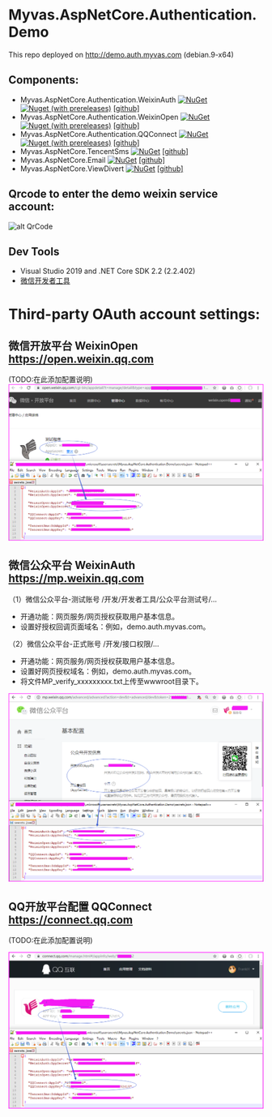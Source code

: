 # Myvas.AspNetCore.Authentication.Demo
This repo deployed on http://demo.auth.myvas.com (debian.9-x64)

## Components:

- Myvas.AspNetCore.Authentication.WeixinAuth [![NuGet](https://img.shields.io/nuget/v/Myvas.AspNetCore.Authentication.WeixinAuth.svg)](https://www.nuget.org/packages/Myvas.AspNetCore.Authentication.WeixinAuth) [![Nuget (with prereleases)](https://img.shields.io/nuget/vpre/Myvas.AspNetCore.Authentication.WeixinAuth)](https://www.nuget.org/packages/Myvas.AspNetCore.Authentication.WeixinAuth) [[github]](https://github.com/myvas/AspNetCore.Authentication.WeixinAuth)
- Myvas.AspNetCore.Authentication.WeixinOpen [![NuGet](https://img.shields.io/nuget/v/Myvas.AspNetCore.Authentication.WeixinOpen.svg)](https://www.nuget.org/packages/Myvas.AspNetCore.Authentication.WeixinOpen) [![Nuget (with prereleases)](https://img.shields.io/nuget/vpre/Myvas.AspNetCore.Authentication.WeixinOpen)](https://www.nuget.org/packages/Myvas.AspNetCore.Authentication.WeixinOpen) [[github]](https://github.com/myvas/AspNetCore.Authentication.WeixinOpen)
- Myvas.AspNetCore.Authentication.QQConnect [![NuGet](https://img.shields.io/nuget/v/Myvas.AspNetCore.Authentication.QQConnect.svg)](https://www.nuget.org/packages/Myvas.AspNetCore.Authentication.QQConnect) [![Nuget (with prereleases)](https://img.shields.io/nuget/vpre/Myvas.AspNetCore.Authentication.QQConnect)](https://www.nuget.org/packages/Myvas.AspNetCore.Authentication.QQConnect) [[github]](https://github.com/myvas/AspNetCore.Authentication.QQConnect)
- Myvas.AspNetCore.TencentSms [![NuGet](https://img.shields.io/nuget/v/Myvas.AspNetCore.TencentSms.svg)](https://www.nuget.org/packages/Myvas.AspNetCore.TencentSms) [[github]](https://github.com/myvas/AspNetCore.TencentSms)
- Myvas.AspNetCore.Email [![NuGet](https://img.shields.io/nuget/v/Myvas.AspNetCore.Email.svg)](https://www.nuget.org/packages/Myvas.AspNetCore.Email) [[github]](https://github.com/myvas/AspNetCore.Email)
- Myvas.AspNetCore.ViewDivert [![NuGet](https://img.shields.io/nuget/v/Myvas.AspNetCore.ViewDivert.svg)](https://www.nuget.org/packages/Myvas.AspNetCore.ViewDivert) [[github]](https://github.com/myvas/AspNetCore.ViewDivert)

## Qrcode to enter the demo weixin service account:

![alt QrCode](http://mmbiz.qpic.cn/mmbiz_jpg/lPe5drS9euRQR1eCK5cGXaibHYL6vBR4pGLB34ju2hXCiaMQiayOU8w5GMfEH7WZsVNTnhLTpnzAC9xfdWuTT89OA/0)

## Dev Tools
* Visual Studio 2019 and .NET Core SDK 2.2 (2.2.402)
* [微信开发者工具](https://mp.weixin.qq.com/debug/wxadoc/dev/devtools/download.html)

# Third-party OAuth account settings:

## 微信开放平台 WeixinOpen https://open.weixin.qq.com

(TODO:在此添加配置说明)
![Screenshot](assets/secrets-WeixinOpen.png)

## 微信公众平台 WeixinAuth https://mp.weixin.qq.com

（1）微信公众平台-测试账号
/开发/开发者工具/公众平台测试号/...
- 开通功能：网页服务/网页授权获取用户基本信息。
- 设置好授权回调页面域名：例如，demo.auth.myvas.com。

（2）微信公众平台-正式账号
/开发/接口权限/...
- 开通功能：网页服务/网页授权获取用户基本信息。
- 设置好网页授权域名：例如，demo.auth.myvas.com。
- 将文件MP_verify_xxxxxxxxx.txt上传至wwwroot目录下。

![Screenshot](assets/secrets-WeixinAuth.png)

## QQ开放平台配置 QQConnect https://connect.qq.com

(TODO:在此添加配置说明)

![Screenshot](assets/secrets-QQConnect.png)

